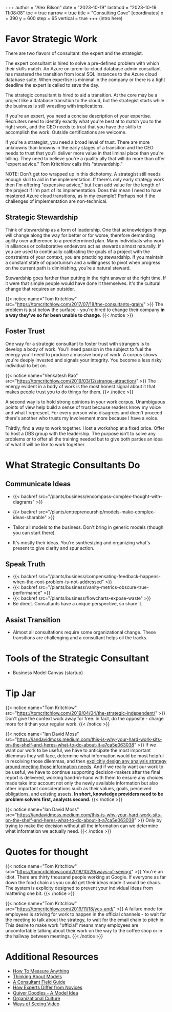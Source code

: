 +++
author = "Alex Bilson"
date = "2023-10-19"
lastmod = "2023-10-19 11:08:08"
toc = true
narrow = true
title = "Consulting Cove"
[coordinates]
    x = 390
    y = 600
    step = 65
    vertical = true
+++
(intro here)

# Favor Strategic Work

There are two flavors of consultant: the expert and the strategist.

The expert consultant is hired to solve a pre-defined problem with which their skills match. An Azure on-prem-to-cloud database admin consultant has mastered the transition from local SQL instances to the Azure cloud database suite. When expertise is minimal in the company or there is a tight deadline the expert is called to save the day.

The strategic consultant is hired to aid a transition. At the core may be a project like a database transition to the cloud, but the strategist starts while the business is still wrestling with implications.

If you're an expert, you need a concise description of your expertise. Recruiters need to identify exactly what you're best at to match you to the right work, and the CEO needs to trust that you have the skills to accomplish the work. Outside certifications are welcome.

If you're a strategist, you need a broad level of trust. There are more unknowns than knowns in the early stages of a transition and the CEO needs to trust that you'll deliver more value in that liminal place than you're billing. They need to believe you're a quality ally that will do more than offer "expert advice." Tom Kritchlow calls this "stewardship."

NOTE: Don't get too wrapped up in this dichotomy. A strategist still needs enough skill to aid in the implementation. If there's only early strategy work then I'm offering "expensive advice," but I can add value for the length of the project if I'm part of its implementation. Does this mean I need to have mastered Azure cloud transitions, as in my example? Perhaps not if the challenges of implementation are non-technical.

## Strategic Stewardship

Think of stewardship as a form of leadership. One that acknowledges things will change along the way for better or for worse, therefore demanding agility over adherence to a predetermined plan. Many individuals who work in alliances or collaborative endeavors act as stewards almost naturally. If you are used to continually calibrating the goals of a project with the constraints of your context, you are practicing stewardship. If you maintain a constant state of opportunism and a willingness to pivot when progress on the current path is diminishing, you’re a natural steward.

Stewardship goes farther than putting in the right answer at the right time. If it were that simple people would have done it themselves. It's the cultural change that requires an outsider.

{{< notice name="Tom Kritchlow" src="https://tomcritchlow.com/2017/07/18/the-consultants-grain/" >}}
The problem is just below the surface - you're hired to change their company **in a way they've so far been unable to change**.
{{< /notice >}}

## Foster Trust

One way for a strategic consultant to foster trust with strangers is to develop a body of work. You'll need passion in the subject to fuel the energy you'll need to produce a massive body of work. A corpus shows you're deeply invested and signals your integrity. You become a less risky individual to bet on.

{{< notice name="Venkatesh Rao" src="https://tomcritchlow.com/2019/03/12/strange-attraction/" >}}
The energy evident in a body of work is the most honest signal about it that makes people trust you to do things for them.
{{< /notice >}}

A second way is to hold strong opinions in your work corpus. Unambiguous points of view help build a sense of trust because readers know my voice and what I represent. For every person who disagrees and doen't proceed there's another who trusts my involvement more because I have a voice.

Thirdly, find a way to work together. Host a workshop at a fixed price. Offer to host a DBS group with the leadership. The purpose isn't to solve any problems or to offer all the training needed but to give both parties an idea of what it will be like to work together.

# What Strategic Consultants Do

## Communicate Ideas

- {{< backref src="/plants/business/encompass-complex-thought-with-diagrams" >}}
- {{< backref src="/plants/entrepreneurship/models-make-complex-ideas-sharable" >}}

- Tailor all models to the business. Don't bring in generic models (though you can start there).
- It's mostly their ideas. You're synthesizing and organizing what's present to give clarity and spur action.

## Speak Truth

- {{< backref src="/plants/business/compensating-feedback-happens-when-the-root-problem-is-not-addressed" >}}
- {{< backref src="/plants/business/vanity-metrics-obscure-true-performance" >}}
- {{< backref src="/plants/business/flowcharts-expose-waste" >}}
- Be direct. Consultants have a unique perspective, so share it.

## Assist Transition

- Almost all consultations require some organizational change. These transitions are challenging and a consultant helps oil the tracks.

# Tools of the Strategic Consultant

- Business Model Canvas (startup)

# Tip Jar

{{< notice name="Tom Kritchlow" src="https://tomcritchlow.com/2019/04/04/the-strategic-independent/" >}}
Don't give the context work away for free. In fact, do the opposite - charge more for it than your regular work.
{{< /notice >}}

{{< notice name="Ian David Moss" src="https://iandavidmoss.medium.com/this-is-why-your-hard-work-sits-on-the-shelf-and-heres-what-to-do-about-it-a7ca5e063038" >}}
If we want our work to be useful, we have to anticipate the most important dilemmas they will face, determine what information would be most helpful in resolving those dilemmas, and then [explicitly design any analysis strategy around meeting those information needs](https://medium.com/@iandavidmoss/weve-been-thinking-about-measurement-all-wrong-e3b51c46a792). And if we really want our work to be useful, we have to continue supporting decision-makers after the final report is delivered, working hand-in-hand with them to ensure any choices made take into account not only the newly available information but also other important considerations such as their values, goals, perceived obligations, and existing assets. **In short, knowledge providers need to be problem solvers first, analysts second.**
{{< /notice >}}

{{< notice name="Ian David Moss" src="https://iandavidmoss.medium.com/this-is-why-your-hard-work-sits-on-the-shelf-and-heres-what-to-do-about-it-a7ca5e063038" >}}
 Only by trying to make the decision without all the information can we determine what information we actually need.
{{< /notice >}}

# Quotes for thought

{{< notice name="Tom Kritchlow" src="https://tomcritchlow.com/2018/10/29/ways-of-seeing/" >}}
You're an idiot. There are thirty thousand people working at Google. If everyone as far down the food chain as you could get their ideas made it would be chaos. The system is explicity designed to prevent your individual ideas from mattering one bit.
{{< /notice >}}

{{< notice name="Tom Kritchlow" src="https://tomcritchlow.com/2019/11/18/yes-and/" >}}
A failure mode for employees is striving for work to happen in the official channels - to wait for the meeting to talk about the strategy, to wait for the email chain to pitch in. This desire to make work "official" means many employees are uncomfortable talking about their work on the way to the coffee shop or in the hallway between meetings.
{{< /notice >}}

# Additional Resources

- [How To Measure Anything](https://www.howtomeasureanything.com/)
- [Thinking About Models](https://www.epicpeople.org/pblog19/)
- [A Consultant Field Guide](https://www.thefieldstudyhandbook.com/contents)
- [How Experts Differ from Novices](https://nap.nationalacademies.org/read/9853/chapter/5#46)
- [Quiver Doodles - A Model Idea](https://www.ribbonfarm.com/2018/07/19/quiver-doodles/)
- [Organizational Culture](https://open.lib.umn.edu/principlesmanagement/part/chapter-8-organizational-culture/)
- [Ways of Seeing Video](https://www.youtube.com/watch?v=0pDE4VX_9Kk)
